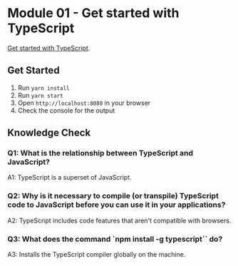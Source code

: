 # Module 01 - Get started with TypeScript

[Get started with TypeScript](https://learn.microsoft.com/en-gb/training/modules/typescript-get-started/).

## Get Started

1. Run `yarn install`
1. Run `yarn start`
1. Open `http://localhost:8080` in your browser
1. Check the console for the output

## Knowledge Check

### Q1: What is the relationship between TypeScript and JavaScript?

A1: TypeScript is a superset of JavaScript.

### Q2: Why is it necessary to compile (or transpile) TypeScript code to JavaScript before you can use it in your applications?

A2: TypeScript includes code features that aren't compatible with browsers.

### Q3: What does the command `npm install -g typescript`` do?

A3: Installs the TypeScript compiler globally on the machine.
